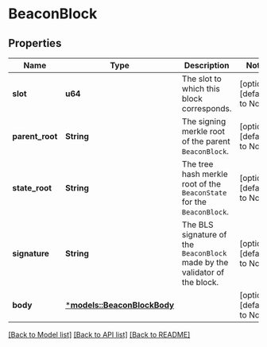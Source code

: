 # BeaconBlock

## Properties
Name | Type | Description | Notes
------------ | ------------- | ------------- | -------------
**slot** | **u64** | The slot to which this block corresponds. | [optional] [default to None]
**parent_root** | **String** | The signing merkle root of the parent `BeaconBlock`. | [optional] [default to None]
**state_root** | **String** | The tree hash merkle root of the `BeaconState` for the `BeaconBlock`. | [optional] [default to None]
**signature** | **String** | The BLS signature of the `BeaconBlock` made by the validator of the block. | [optional] [default to None]
**body** | [***models::BeaconBlockBody**](BeaconBlockBody.md) |  | [optional] [default to None]

[[Back to Model list]](../README.md#documentation-for-models) [[Back to API list]](../README.md#documentation-for-api-endpoints) [[Back to README]](../README.md)


